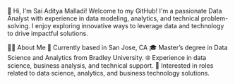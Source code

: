 👋 Hi, I'm Sai Aditya Malladi!
Welcome to my GitHub! I'm a passionate Data Analyst with experience in data modeling, analytics, and technical problem-solving. I enjoy exploring innovative ways to leverage data and technology to drive impactful solutions.

🧑‍💻 About Me
📍 Currently based in San Jose, CA
🎓 Master’s degree in Data Science and Analytics from Bradley University.
🌐 Experience in data science, business analysis, and technical support.
💼 Interested in roles related to data science, analytics, and business technology solutions.
